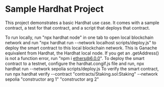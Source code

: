 # Sample Hardhat Project

This project demonstrates a basic Hardhat use case. It comes with a sample contract, a test for that contract, and a script that deploys that contract.

To run locally, run "npx hardhat node" in one tab to open local blockchain network and run "npx hardhat run --network localhost scripts/deploy.js" to deploy the smart contract to this local blockchain network. This is Ganache equivalent from Hardhat, the Hardhat local node. 
If you get an .getAddress() is not a function error, run "npm i ethers@6.0.0". 
To deploy the smart contract to a testnet, configure the hardhat.congif.js file and run, npx hardhat run --network sepolia scripts/deploy.js
To verify the smart contract, run npx hardhat verify --contract "contracts/Staking.sol:Staking" --network sepolia <Deployed address> "constructor arg 1" "constructor arg 2"
